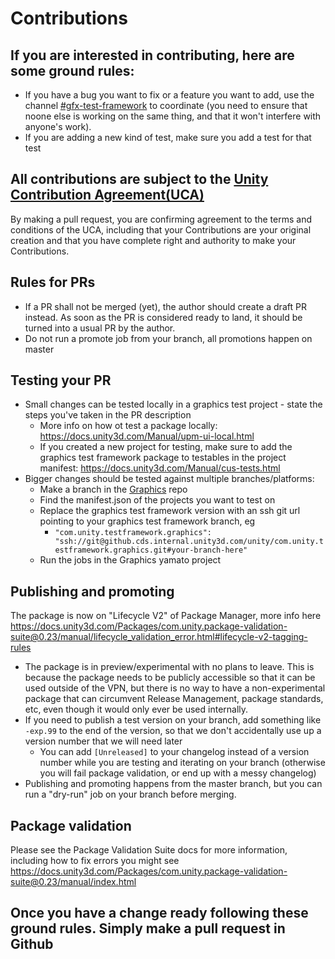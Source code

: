 # Contributions

## If you are interested in contributing, here are some ground rules:
* If you have a bug you want to fix or a feature you want to add, use the channel [#gfx-test-framework](https://unity.slack.com/archives/CHSTN3FFX) to coordinate (you need to ensure that noone else is working on the same thing, and that it won't interfere with anyone's work).
* If you are adding a new kind of test, make sure you add a test for that test

## All contributions are subject to the [Unity Contribution Agreement(UCA)](https://unity3d.com/legal/licenses/Unity_Contribution_Agreement)
By making a pull request, you are confirming agreement to the terms and conditions of the UCA, including that your Contributions are your original creation and that you have complete right and authority to make your Contributions.

## Rules for PRs
* If a PR shall not be merged (yet), the author should create a draft PR instead. As soon as the PR is considered ready to land, it should be turned into a usual PR by the author.
* Do not run a promote job from your branch, all promotions happen on master

## Testing your PR
* Small changes can be tested locally in a graphics test project - state the steps you've taken in the PR description
    * More info on how ot test a package locally: https://docs.unity3d.com/Manual/upm-ui-local.html
    * If you created a new project for testing, make sure to add the graphics test framework package to testables in the project manifest: https://docs.unity3d.com/Manual/cus-tests.html
* Bigger changes should be tested against multiple branches/platforms:
    * Make a branch in the [Graphics](https://github.com/Unity-Technologies/Graphics) repo
    * Find the manifest.json of the projects you want to test on
    * Replace the graphics test framework version with an ssh git url pointing to your graphics test framework branch, eg
        * `"com.unity.testframework.graphics": "ssh://git@github.cds.internal.unity3d.com/unity/com.unity.testframework.graphics.git#your-branch-here"`
    * Run the jobs in the Graphics yamato project

## Publishing and promoting
The package is now on "Lifecycle V2" of Package Manager, more info here https://docs.unity3d.com/Packages/com.unity.package-validation-suite@0.23/manual/lifecycle_validation_error.html#lifecycle-v2-tagging-rules

* The package is in preview/experimental with no plans to leave. This is because the package needs to be publicly accessible so that it can be used outside of the VPN, but there is no way to have a non-experimental package that can circumvent Release Management, package standards, etc, even though it would only ever be used internally.
* If you need to publish a test version on your branch, add something like `-exp.99` to the end of the version, so that we don't accidentally use up a version number that we will need later
    * You can add `[Unreleased]` to your changelog instead of a version number while you are testing and iterating on your branch (otherwise you will fail package validation, or end up with a messy changelog)
* Publishing and promoting happens from the master branch, but you can run a "dry-run" job on your branch before merging.

## Package validation
Please see the Package Validation Suite docs for more information, including how to fix errors you might see https://docs.unity3d.com/Packages/com.unity.package-validation-suite@0.23/manual/index.html

## Once you have a change ready following these ground rules. Simply make a pull request in Github
